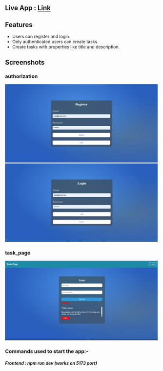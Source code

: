 ## Live App : <a href="https://task-manage-indol.vercel.app/" target="_blank">Link</a>

## Features

- Users can register and login. 
- Only authenticated users can create tasks.
- Create tasks with properties like title and description.

## Screenshots

### authorization

<img src="https://github.com/Venkat-3010/Task_manage/blob/main/public/screenshot2.png?raw=true" width="500"/>

<img src="https://github.com/Venkat-3010/Task_manage/blob/main/public/screeshot1.png?raw=true" width="500"/>

### task_page

<img src="https://github.com/Venkat-3010/Task_manage/blob/main/public/screenshot3.png?raw=true" width="500"/>

### Commands used to start the app:-

##### Frontend : npm run dev (works on 5173 port)
